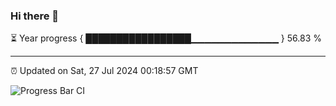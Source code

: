 ### Hi there 👋

⏳ Year progress { █████████████████▁▁▁▁▁▁▁▁▁▁▁▁▁ } 56.83 %

---

⏰ Updated on Sat, 27 Jul 2024 00:18:57 GMT

![Progress Bar CI](https://github.com/liununu/liununu/workflows/Progress%20Bar%20CI/badge.svg)

